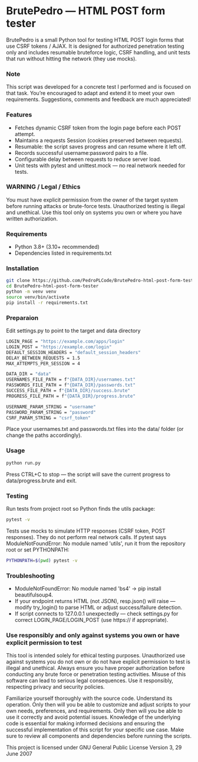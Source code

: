 # BrutePedro — HTML POST form tester
BrutePedro is a small Python tool for testing HTML POST login forms that use CSRF tokens / AJAX.
It is designed for authorized penetration testing only and includes resumable bruteforce logic, CSRF handling, and unit tests that run without hitting the network (they use mocks).

### Note
This script was developed for a concrete test I performed and is focused on that task. You’re encouraged to adapt and extend it to meet your own requirements. Suggestions, comments and feedback are much appreciated!

### Features
- Fetches dynamic CSRF token from the login page before each POST attempt.
- Maintains a requests Session (cookies preserved between requests).
- Resumable: the script saves progress and can resume where it left off.
- Records successful username:password pairs to a file.
- Configurable delay between requests to reduce server load.
- Unit tests with pytest and unittest.mock — no real network needed for tests.

### WARNING / Legal / Ethics
You must have explicit permission from the owner of the target system before running attacks or brute-force tests. Unauthorized testing is illegal and unethical. Use this tool only on systems you own or where you have written authorization.

### Requirements
- Python 3.8+ (3.10+ recommended)
- Dependencies listed in requirements.txt

### Installation
```bash
git clone https://github.com/PedroPLCode/BrutePedro-html-post-form-tester.git
cd BrutePedro-html-post-form-tester
python -m venv venv
source venv/bin/activate
pip install -r requirements.txt
```

### Preparaion
Edit settings.py to point to the target and data directory
```bash
LOGIN_PAGE = "https://example.com/apps/login"
LOGIN_POST = "https://example.com/login"
DEFAULT_SESSION_HEADERS = "default_session_headers"
DELAY_BETWEEN_REQUESTS = 1.5
MAX_ATTEMPTS_PER_SESSION = 4

DATA_DIR = "data"
USERNAMES_FILE_PATH = f"{DATA_DIR}/usernames.txt"
PASSWORDS_FILE_PATH = f"{DATA_DIR}/passwords.txt"
SUCCESS_FILE_PATH = f"{DATA_DIR}/success.brute"
PROGRESS_FILE_PATH = f"{DATA_DIR}/progress.brute"

USERNAME_PARAM_STRING = "username"
PASSWORD_PARAM_STRING = "password"
CSRF_PARAM_STRING = "csrf_token"

```
Place your usernames.txt and passwords.txt files into the data/ folder (or change the paths accordingly).

### Usage
```bash
python run.py
```
Press CTRL+C to stop — the script will save the current progress to data/progress.brute and exit.

### Testing
Run tests from project root so Python finds the utils package:
```bash
pytest -v
```
Tests use mocks to simulate HTTP responses (CSRF token, POST responses). They do not perform real network calls.
If pytest says ModuleNotFoundError: No module named 'utils', run it from the repository root or set PYTHONPATH:
```bash
PYTHONPATH=$(pwd) pytest -v
```

### Troubleshooting
- ModuleNotFoundError: No module named 'bs4' → pip install beautifulsoup4.
- If your endpoint returns HTML (not JSON), resp.json() will raise — modify try_login() to parse HTML or adjust success/failure detection.
- If script connects to 127.0.0.1 unexpectedly — check settings.py for correct LOGIN_PAGE/LOGIN_POST (use https:// if appropriate).

### Use responsibly and only against systems you own or have explicit permission to test
This tool is intended solely for ethical testing purposes. Unauthorized use against systems you do not own or do not have explicit permission to test is illegal and unethical. Always ensure you have proper authorization before conducting any brute force or penetration testing activities. Misuse of this software can lead to serious legal consequences. Use it responsibly, respecting privacy and security policies.

Familiarize yourself thoroughly with the source code. Understand its operation. Only then will you be able to customize and adjust scripts to your own needs, preferences, and requirements. Only then will you be able to use it correctly and avoid potential issues. Knowledge of the underlying code is essential for making informed decisions and ensuring the successful implementation of this script for your specific use case. Make sure to review all components and dependencies before running the scripts.

This project is licensed under GNU General Public License Version 3, 29 June 2007